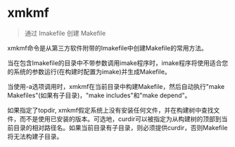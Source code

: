 # xmkmf

> 通过 Imakefile 创建 Makefile

xmkmf命令是从第三方软件附带的Imakefile中创建Makefile的常用方法。

当在包含Imakefile的目录中不带参数调用imake程序时，imake程序将使用适合您的系统的参数运行(在构建时配置为imake)并生成Makefile。

当使用-a选项调用时，xmkmf在当前目录中构建Makefile，然后自动执行"make Makefiles"(如果有子目录)，"make includes"和"make depend"。

如果指定了topdir, xmkmf假定系统上没有安装任何文件，并在构建树中查找文件，而不是使用已安装的版本。可选地，curdir可以被指定为从构建树的顶部到当前目录的相对路径名。如果当前目录有子目录，则必须提供curdir，否则Makefile将无法构建子目录。
